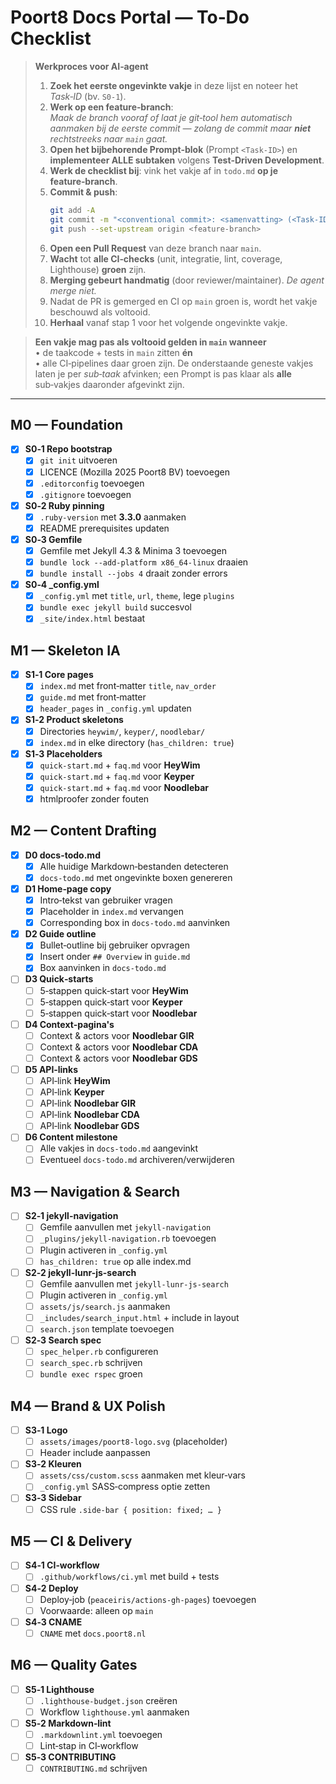# Poort8 Docs Portal — **To‑Do Checklist**

> **Werkproces voor AI‑agent**  
>
> 1. **Zoek het eerste ongevinkte vakje** in deze lijst en noteer het *Task‑ID* (bv. `S0‑1`).  
> 2. **Werk op een feature‑branch**:  
>    *Maak de branch vooraf of laat je git‑tool hem automatisch aanmaken bij de eerste commit — zolang de commit maar **niet** rechtstreeks naar `main` gaat.*  
> 3. **Open het bijbehorende Prompt‑blok** (Prompt `<Task‑ID>`) en **implementeer ALLE subtaken** volgens **Test‑Driven Development**.  
> 4. **Werk de checklist bij**: vink het vakje af in `todo.md` **op je feature‑branch**.  
> 5. **Commit & push**:  
>    ```bash
>    git add -A
>    git commit -m "<conventional commit>: <samenvatting> (<Task‑ID>)"
>    git push --set-upstream origin <feature-branch>
>    ```  
> 6. **Open een Pull Request** van deze branch naar `main`.  
> 7. **Wacht** tot **alle CI‑checks** (unit, integratie, lint, coverage, Lighthouse) **groen** zijn.  
> 8. **Merging gebeurt handmatig** (door reviewer/maintainer). *De agent merge niet.*  
> 9. Nadat de PR is gemerged en CI op `main` groen is, wordt het vakje beschouwd als voltooid.  
> 10. **Herhaal** vanaf stap 1 voor het volgende ongevinkte vakje.

> **Een vakje mag pas als voltooid gelden in `main` wanneer**  
> • de taakcode + tests in `main` zitten **én**  
> • alle CI‑pipelines daar groen zijn.
> De onderstaande geneste vakjes laten je per *sub‑taak* afvinken; een Prompt is pas klaar als **alle** sub‑vakjes daaronder afgevinkt zijn.

---

## M0 — Foundation
- [x] **S0‑1 Repo bootstrap**  
  - [x] `git init` uitvoeren  
  - [x] LICENCE (Mozilla 2025 Poort8 BV) toevoegen  
  - [x] `.editorconfig` toevoegen  
  - [x] `.gitignore` toevoegen  
- [x] **S0‑2 Ruby pinning**  
  - [x] `.ruby-version` met **3.3.0** aanmaken  
  - [x] README prerequisites updaten  
- [x] **S0‑3 Gemfile**  
  - [x] Gemfile met Jekyll 4.3 & Minima 3 toevoegen  
  - [x] `bundle lock --add-platform x86_64-linux` draaien  
  - [x] `bundle install --jobs 4` draait zonder errors  
- [x] **S0‑4 _config.yml**  
  - [x] `_config.yml` met `title`, `url`, `theme`, lege `plugins`  
  - [x] `bundle exec jekyll build` succesvol  
  - [x] `_site/index.html` bestaat  

## M1 — Skeleton IA
- [x] **S1‑1 Core pages**  
  - [x] `index.md` met front‑matter `title`, `nav_order`  
  - [x] `guide.md` met front‑matter  
  - [x] `header_pages` in `_config.yml` updaten  
- [x] **S1‑2 Product skeletons**  
  - [x] Directories `heywim/`, `keyper/`, `noodlebar/`  
  - [x] `index.md` in elke directory (`has_children: true`)  
- [x] **S1‑3 Placeholders**  
  - [x] `quick-start.md` + `faq.md` voor **HeyWim**  
  - [x] `quick-start.md` + `faq.md` voor **Keyper**  
  - [x] `quick-start.md` + `faq.md` voor **Noodlebar**  
  - [x] htmlproofer zonder fouten  

## M2 — Content Drafting
- [x] **D0 docs-todo.md**  
  - [x] Alle huidige Markdown‑bestanden detecteren  
  - [x] `docs-todo.md` met ongevinkte boxen genereren  
- [x] **D1 Home‑page copy**  
  - [x] Intro‑tekst van gebruiker vragen  
  - [x] Placeholder in `index.md` vervangen  
  - [x] Corresponding box in `docs-todo.md` aanvinken  
- [x] **D2 Guide outline**  
  - [x] Bullet‑outline bij gebruiker opvragen  
  - [x] Insert onder `## Overview` in `guide.md`  
  - [x] Box aanvinken in `docs-todo.md`  
- [ ] **D3 Quick‑starts**  
  - [ ] 5‑stappen quick‑start voor **HeyWim**  
  - [ ] 5‑stappen quick‑start voor **Keyper**  
  - [ ] 5‑stappen quick‑start voor **Noodlebar**  
- [ ] **D4 Context‑pagina's**  
  - [ ] Context & actors voor **Noodlebar GIR**  
  - [ ] Context & actors voor **Noodlebar CDA**  
  - [ ] Context & actors voor **Noodlebar GDS**  
- [ ] **D5 API‑links**  
  - [ ] API‑link **HeyWim**  
  - [ ] API‑link **Keyper**  
  - [ ] API‑link **Noodlebar GIR**  
  - [ ] API‑link **Noodlebar CDA**  
  - [ ] API‑link **Noodlebar GDS**  
- [ ] **D6 Content milestone**  
  - [ ] Alle vakjes in `docs-todo.md` aangevinkt  
  - [ ] Eventueel `docs-todo.md` archiveren/verwijderen  

## M3 — Navigation & Search
- [ ] **S2‑1 jekyll-navigation**  
  - [ ] Gemfile aanvullen met `jekyll-navigation`  
  - [ ] `_plugins/jekyll-navigation.rb` toevoegen  
  - [ ] Plugin activeren in `_config.yml`  
  - [ ] `has_children: true` op alle index.md  
- [ ] **S2‑2 jekyll-lunr-js-search**  
  - [ ] Gemfile aanvullen met `jekyll-lunr-js-search`  
  - [ ] Plugin activeren in `_config.yml`  
  - [ ] `assets/js/search.js` aanmaken  
  - [ ] `_includes/search_input.html` + include in layout  
  - [ ] `search.json` template toevoegen  
- [ ] **S2‑3 Search spec**  
  - [ ] `spec_helper.rb` configureren  
  - [ ] `search_spec.rb` schrijven  
  - [ ] `bundle exec rspec` groen  

## M4 — Brand & UX Polish
- [ ] **S3‑1 Logo**  
  - [ ] `assets/images/poort8-logo.svg` (placeholder)  
  - [ ] Header include aanpassen  
- [ ] **S3‑2 Kleuren**  
  - [ ] `assets/css/custom.scss` aanmaken met kleur‑vars  
  - [ ] `_config.yml` SASS‑compress optie zetten  
- [ ] **S3‑3 Sidebar**  
  - [ ] CSS rule `.side-bar { position: fixed; … }`  

## M5 — CI & Delivery
- [ ] **S4‑1 CI‑workflow**  
  - [ ] `.github/workflows/ci.yml` met build + tests  
- [ ] **S4‑2 Deploy**  
  - [ ] Deploy‑job (`peaceiris/actions-gh-pages`) toevoegen  
  - [ ] Voorwaarde: alleen op `main`  
- [ ] **S4‑3 CNAME**  
  - [ ] `CNAME` met `docs.poort8.nl`  

## M6 — Quality Gates
- [ ] **S5‑1 Lighthouse**  
  - [ ] `.lighthouse-budget.json` creëren  
  - [ ] Workflow `lighthouse.yml` aanmaken  
- [ ] **S5‑2 Markdown‑lint**  
  - [ ] `.markdownlint.yml` toevoegen  
  - [ ] Lint‑stap in CI‑workflow  
- [ ] **S5‑3 CONTRIBUTING**  
  - [ ] `CONTRIBUTING.md` schrijven  
